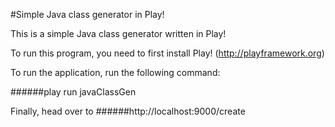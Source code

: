 #Simple Java class generator in Play!

This is a simple Java class generator written in Play!

To run this program, you need to first install Play! (http://playframework.org)

To run the application, run the following command:

######play run javaClassGen

Finally, head over to ######http://localhost:9000/create
